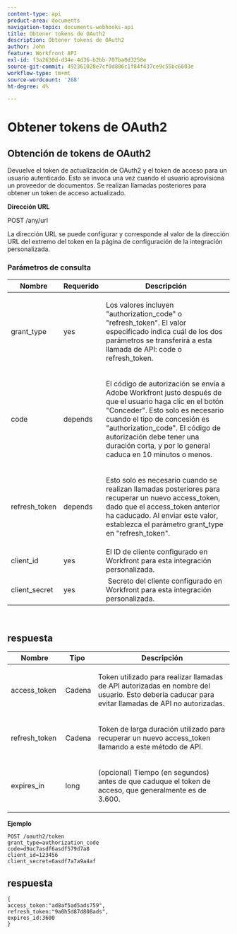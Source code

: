 ```yaml
---
content-type: api
product-area: documents
navigation-topic: documents-webhooks-api
title: Obtener tokens de OAuth2
description: Obtener tokens de OAuth2
author: John
feature: Workfront API
exl-id: f3a2630d-d34e-4d36-b2bb-707ba0d3258e
source-git-commit: 492361028e7cf0d886c1f84f437ce9c55bc6603e
workflow-type: tm+mt
source-wordcount: '268'
ht-degree: 4%

---
```



# Obtener tokens de OAuth2

## Obtención de tokens de OAuth2

Devuelve el token de actualización de OAuth2 y el token de acceso para un usuario autenticado. Esto se invoca una vez cuando el usuario aprovisiona un proveedor de documentos. Se realizan llamadas posteriores para obtener un token de acceso actualizado.

**Dirección URL**

POST /any/url

La dirección URL se puede configurar y corresponde al valor de la dirección URL del extremo del token en la página de configuración de la integración personalizada.

### Parámetros de consulta

<table style="table-layout:auto">
 <col>
 <col>
 <col>
 <thead>
  <tr>
   <th>Nombre</th>
   <th>Requerido</th>
   <th>Descripción</th>
  </tr>
 </thead>
 <tbody>
  <tr>
   <td>grant_type</td>
   <td>yes</td>
   <td><p>Los valores incluyen "authorization_code" o "refresh_token". El valor especificado indica cuál de los dos parámetros se transferirá a esta llamada de API: code o refresh_token.</p></td>
  </tr>
  <tr>
   <td>code</td>
   <td>depends</td>
   <td><p>El código de autorización se envía a Adobe Workfront justo después de que el usuario haga clic en el botón "Conceder". Esto solo es necesario cuando el tipo de concesión es "authorization_code". El código de autorización debe tener una duración corta, y por lo general caduca en 10 minutos o menos.</p></td>
  </tr>
  <tr>
   <td>refresh_token</td>
   <td>depends</td>
   <td><p>Esto solo es necesario cuando se realizan llamadas posteriores para recuperar un nuevo access_token, dado que el access_token anterior ha caducado. Al enviar este valor, establezca el parámetro grant_type en "refresh_token".</p></td>
  </tr>
  <tr>
   <td>client_id</td>
   <td>yes</td>
   <td>El ID de cliente configurado en Workfront para esta integración personalizada.</td>
  </tr>
  <tr>
   <td>client_secret</td>
   <td>yes</td>
   <td> Secreto del cliente configurado en Workfront para esta integración personalizada.</td>
  </tr>
 </tbody>
</table>

 

## respuesta

<table style="table-layout:auto">
 <col>
 <col>
 <col>
 <thead>
  <tr>
   <th>Nombre</th>
   <th>Tipo </th>
   <th>Descripción</th>
  </tr>
 </thead>
 <tbody>
  <tr>
   <td>access_token </td>
   <td>Cadena</td>
   <td><p>Token utilizado para realizar llamadas de API autorizadas en nombre del usuario. Esto debería caducar para evitar llamadas de API no autorizadas.</p></td>
  </tr>
  <tr>
   <td>refresh_token </td>
   <td>Cadena</td>
   <td><p>Token de larga duración utilizado para recuperar un nuevo access_token llamando a este método de API.</p></td>
  </tr>
  <tr>
   <td>expires_in </td>
   <td>long</td>
   <td><p>(opcional) Tiempo (en segundos) antes de que caduque el token de acceso, que generalmente es de 3.600.</p></td>
  </tr>
 </tbody>
</table>

**Ejemplo**

```
POST /oauth2/token
grant_type=authorization_code
code=d9ac7asdf6asdf579d7a8
client_id=123456
client_secret=6asdf7a7a9a4af
```

## respuesta

```
{
access_token:"ad8af5ad5ads759",
refresh_token:"9a0h5d87d808ads",
expires_id:3600
}
```
